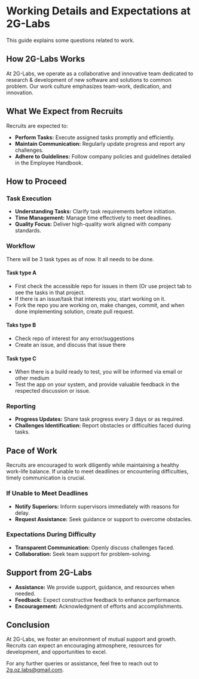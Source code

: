 # Working Details and Expectations at 2G-Labs
This guide explains some questions related to work.

## How 2G-Labs Works

At 2G-Labs, we operate as a collaborative and innovative team dedicated to research & development of new software and solutions to common problem. Our work culture emphasizes team-work, dedication, and innovation.

## What We Expect from Recruits

Recruits are expected to:
- **Perform Tasks:** Execute assigned tasks promptly and efficiently.
- **Maintain Communication:** Regularly update progress and report any challenges.
- **Adhere to Guidelines:** Follow company policies and guidelines detailed in the Employee Handbook.

## How to Proceed

### Task Execution
- **Understanding Tasks:** Clarify task requirements before initiation.
- **Time Management:** Manage time effectively to meet deadlines.
- **Quality Focus:** Deliver high-quality work aligned with company standards.

### Workflow
There will be 3 task types as of now. It all needs to be done.

#### Task type A
- First check the accessible repo for issues in them (Or use project tab to see the tasks in that project.
- If there is an issue/task that interests you, start working on it.
- Fork the repo you are working on, make changes, commit, and when done implementing solution, create pull request.

#### Taks type B
- Check repo of interest for any error/suggestions
- Create an issue, and discuss that issue there

#### Task type C
- When there is a build ready to test, you will be informed via email or other medium
- Test the app on your system, and provide valuable feedback in the respected discussion or issue.

### Reporting
- **Progress Updates:** Share task progress every 3 days or as required.
- **Challenges Identification:** Report obstacles or difficulties faced during tasks.

## Pace of Work

Recruits are encouraged to work diligently while maintaining a healthy work-life balance. If unable to meet deadlines or encountering difficulties, timely communication is crucial.

### If Unable to Meet Deadlines
- **Notify Superiors:** Inform supervisors immediately with reasons for delay.
- **Request Assistance:** Seek guidance or support to overcome obstacles.

### Expectations During Difficulty
- **Transparent Communication:** Openly discuss challenges faced.
- **Collaboration:** Seek team support for problem-solving.

## Support from 2G-Labs
- **Assistance:** We provide support, guidance, and resources when needed.
- **Feedback:** Expect constructive feedback to enhance performance.
- **Encouragement:** Acknowledgment of efforts and accomplishments.

## Conclusion

At 2G-Labs, we foster an environment of mutual support and growth. Recruits can expect an encouraging atmosphere, resources for development, and opportunities to excel.

For any further queries or assistance, feel free to reach out to [2g.oz.labs@gmail.com](mailto:2g.oz.labs@gmail.com).

